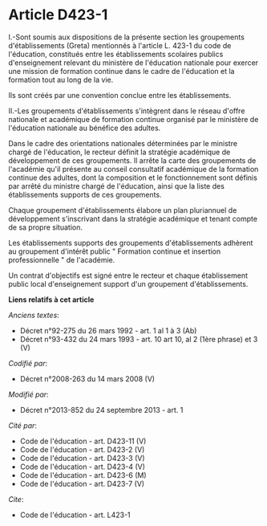 # Article D423-1

I.-Sont soumis aux dispositions de la présente section les groupements d'établissements (Greta) mentionnés à l'article L.
423-1 du code de l'éducation, constitués entre les établissements scolaires publics d'enseignement relevant du ministère de
l'éducation nationale pour exercer une mission de formation continue dans le cadre de l'éducation et la formation tout au
long de la vie. 

Ils sont créés par une convention conclue entre les établissements. 

II.-Les groupements d'établissements s'intègrent dans le réseau d'offre nationale et académique de formation continue
organisé par le ministère de l'éducation nationale au bénéfice des adultes. 

Dans le cadre des orientations nationales déterminées par le ministre chargé de l'éducation, le recteur définit la stratégie
académique de développement de ces groupements. Il arrête la carte des groupements de l'académie qu'il présente au conseil
consultatif académique de la formation continue des adultes, dont la composition et le fonctionnement sont définis par arrêté
du ministre chargé de l'éducation, ainsi que la liste des établissements supports de ces groupements. 

Chaque groupement d'établissements élabore un plan pluriannuel de développement s'inscrivant dans la stratégie académique et
tenant compte de sa propre situation. 

Les établissements supports des groupements d'établissements adhèrent au groupement d'intérêt public " Formation continue et
insertion professionnelle " de l'académie. 

Un contrat d'objectifs est signé entre le recteur et chaque établissement public local d'enseignement support d'un groupement
d'établissements.

**Liens relatifs à cet article**

_Anciens textes_:

  - Décret n°92-275 du 26 mars 1992 - art. 1 al 1 à 3 (Ab)
  - Décret n°93-432 du 24 mars 1993 - art. 10 art 10, al 2 (1ère phrase) et 3 (V)

_Codifié par_:

  - Décret n°2008-263 du 14 mars 2008 (V)

_Modifié par_:

  - Décret n°2013-852 du 24 septembre 2013 - art. 1

_Cité par_:

  - Code de l'éducation - art. D423-11 (V)
  - Code de l'éducation - art. D423-2 (V)
  - Code de l'éducation - art. D423-3 (V)
  - Code de l'éducation - art. D423-4 (V)
  - Code de l'éducation - art. D423-6 (M)
  - Code de l'éducation - art. D423-7 (V)

_Cite_:

  - Code de l'éducation - art. L423-1
